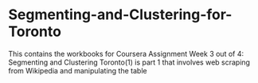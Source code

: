 # Segmenting-and-Clustering-for-Toronto
This contains the workbooks for Coursera Assignment Week 3 out of 4:
<br> Segmenting and Clustering Toronto(1) is part 1 that involves web scraping from Wikipedia and manipulating the table
